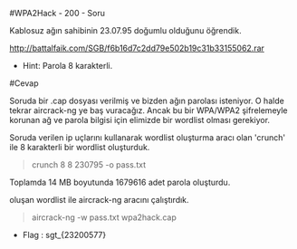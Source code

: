 #WPA2Hack - 200 - Soru

Kablosuz ağın sahibinin 23.07.95 doğumlu olduğunu öğrendik.

http://battalfaik.com/SGB/f6b16d7c2dd79e502b19c31b33155062.rar

* Hint: Parola 8 karakterli.

#Cevap

Soruda bir .cap dosyası verilmiş ve bizden ağın parolası isteniyor. O halde tekrar aircrack-ng ye baş vuracağız. Ancak bu bir WPA/WPA2 şifrelemeyle korunan ağ ve parola bilgisi için elimizde bir wordlist olması gerekiyor.

Soruda verilen ip uçlarını kullanarak wordlist oluşturma aracı olan 'crunch' ile 8 karakterli bir wordlist oluşturduk.

> crunch 8 8 230795 -o pass.txt

Toplamda 14 MB boyutunda 1679616 adet parola oluşturdu.

oluşan wordlist ile aircrack-ng aracını çalıştırdık.

> aircrack-ng -w pass.txt wpa2hack.cap

* Flag : sgt_{23200577}

